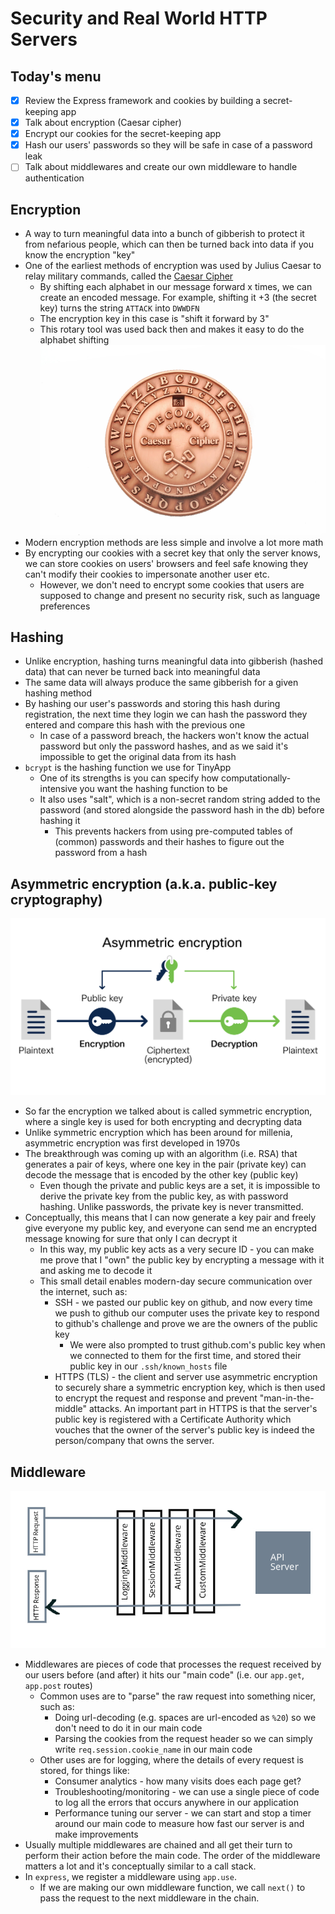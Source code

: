 # Security and Real World HTTP Servers

## Today's menu

- [x] Review the Express framework and cookies by building a secret-keeping app
- [x] Talk about encryption (Caesar cipher)
- [x] Encrypt our cookies for the secret-keeping app
- [x] Hash our users' passwords so they will be safe in case of a password leak
- [ ] Talk about middlewares and create our own middleware to handle authentication

## Encryption

- A way to turn meaningful data into a bunch of gibberish to protect it from nefarious people, which can then be turned back into data if you know the encryption "key"
- One of the earliest methods of encryption was used by Julius Caesar to relay military commands, called the [Caesar Cipher](https://en.wikipedia.org/wiki/Caesar_cipher)
  - By shifting each alphabet in our message forward x times, we can create an encoded message. For example, shifting it +3 (the secret key) turns the string `ATTACK` into `DWWDFN`
  - The encryption key in this case is "shift it forward by 3"
  - This rotary tool was used back then and makes it easy to do the alphabet shifting
    ![](./caesar_cipher.jpeg)
- Modern encryption methods are less simple and involve a lot more math
- By encrypting our cookies with a secret key that only the server knows, we can store cookies on users' browsers and feel safe knowing they can't modify their cookies to impersonate another user etc.
  - However, we don't need to encrypt some cookies that users are supposed to change and present no security risk, such as language preferences

## Hashing

- Unlike encryption, hashing turns meaningful data into gibberish (hashed data) that can never be turned back into meaningful data
- The same data will always produce the same gibberish for a given hashing method
- By hashing our user's passwords and storing this hash during registration, the next time they login we can hash the password they entered and compare this hash with the previous one
  - In case of a password breach, the hackers won't know the actual password but only the password hashes, and as we said it's impossible to get the original data from its hash
- `bcrypt` is the hashing function we use for TinyApp
  - One of its strengths is you can specify how computationally-intensive you want the hashing function to be
  - It also uses "salt", which is a non-secret random string added to the password (and stored alongside the password hash in the db) before hashing it
    - This prevents hackers from using pre-computed tables of (common) passwords and their hashes to figure out the password from a hash

## Asymmetric encryption (a.k.a. public-key cryptography)

![](./asymmetric_encryption.png)
- So far the encryption we talked about is called symmetric encryption, where a single key is used for both encrypting and decrypting data
- Unlike symmetric encryption which has been around for millenia, asymmetric encryption was first developed in 1970s
- The breakthrough was coming up with an algorithm (i.e. RSA) that generates a pair of keys, where one key in the pair (private key) can decode the message that is encoded by the other key (public key)
  - Even though the private and public keys are a set, it is impossible to derive the private key from the public key, as with password hashing. Unlike passwords, the private key is never transmitted.
- Conceptually, this means that I can now generate a key pair and freely give everyone my public key, and everyone can send me an encrypted message knowing for sure that only I can decrypt it
  - In this way, my public key acts as a very secure ID - you can make me prove that I "own" the public key by encrypting a message with it and asking me to decode it
  - This small detail enables modern-day secure communication over the internet, such as:
    - SSH - we pasted our public key on github, and now every time we push to github our computer uses the private key to respond to github's challenge and prove we are the owners of the public key
      - We were also prompted to trust github.com's public key when we connected to them for the first time, and stored their public key in our `.ssh/known_hosts` file
    - HTTPS (TLS) - the client and server use asymmetric encryption to securely share a symmetric encryption key, which is then used to encrypt the request and response and prevent "man-in-the-middle" attacks. An important part in HTTPS is that the server's public key is registered with a Certificate Authority which vouches that the owner of the server's public key is indeed the person/company that owns the server.

## Middleware

![](./middleware.png)
- Middlewares are pieces of code that processes the request received by our users before (and after) it hits our "main code" (i.e. our `app.get`, `app.post` routes)
  - Common uses are to "parse" the raw request into something nicer, such as:
    - Doing url-decoding (e.g. spaces are url-encoded as `%20`) so we don't need to do it in our main code
    - Parsing the cookies from the request header so we can simply write `req.session.cookie_name` in our main code
  - Other uses are for logging, where the details of every request is stored, for things like:
    - Consumer analytics - how many visits does each page get?
    - Troubleshooting/monitoring - we can use a single piece of code to log all the errors that occurs anywhere in our application
    - Performance tuning our server - we can start and stop a timer around our main code to measure how fast our server is and make improvements
- Usually multiple middlewares are chained and all get their turn to perform their action before the main code. The order of the middleware matters a lot and it's conceptually similar to a call stack.
- In `express`, we register a middleware using `app.use`.
  - If we are making our own middleware function, we call `next()` to pass the request to the next middleware in the chain.
